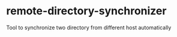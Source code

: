 # remote-directory-synchronizer
Tool to synchronize two directory from different host automatically
